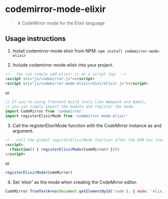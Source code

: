 # codemirror-mode-elixir
> A CodeMirror mode for the Elixir language

## Usage instructions

1. Install codemirror-mode elixir from NPM: `npm install
codemirror-mode-elixir`

2. Include codemirror-mode-elixir into your project.

  ```html
  <!-- You can simply add elixir.js as a script tag: -->
  <script src="js/codemirror.js"></script>
  <script src="js/codemirror-mode-elixir/dist/elixir.js"></script>
  ```

  or

  ```js
  // If you're using frontend build tools like Webpack and Babel,
  // you can simply import the module and register the mode:
  import CodeMirror from 'codemirror'
  import registerElixirMode from 'codemirror-mode-elixir'
  ```

3. Call the registerElixirMode function with the CodeMirror instance as and
argument.

  ```html
  <!-- Call the global registerElixirMode function after the DOM has loaded: -->
  <script>
    (function() { registerElixirMode(CodeMirror) })()
  </script>
  ```

  or

  ```js
  registerElixirMode(CodeMirror)
  ```

4. Set 'elixir' as the mode when creating the CodeMirror editor.

  ```js
  CodeMirror.fromTextArea(document.getElementById('code'), { mode: 'elixir' })
  ```
